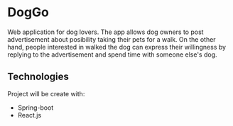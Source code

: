# DogGo
Web application for dog lovers. The app allows dog owners to post advertisement about posibility taking their pets for a walk.
On the other hand, people interested in walked the dog can express their willingness by replying to the advertisement and spend time with someone else's dog.

## Technologies
Project will be create with:
* Spring-boot
* React.js